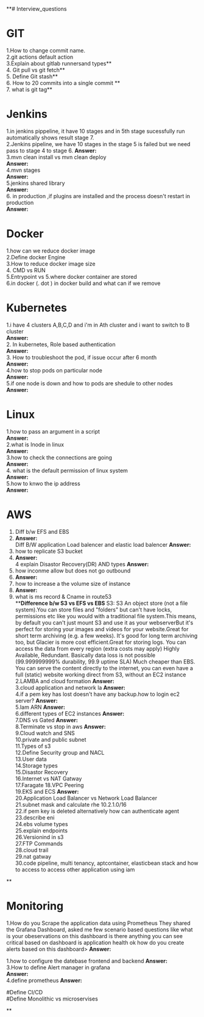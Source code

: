 **# Interview_questions
# GIT
1.How to change commit name.  
2.git actions default action   
3.Explain about gitlab runnersand types**  
4. Git pull vs git fetch**   
5. Define Git stash**  
6. How to 20 commits into a single commit **  
7. what is git tag**  


# Jenkins
1.in jenkins pippeline, it have 10 stages and in 5th stage sucessfully run automatically shows result stage 7.    
2.Jenkins pipeline, we have 10 stages in the stage 5 is failed but we need pass to stage 4 to stage 6. 
**Answer:**  
3.mvn clean install vs mvn clean deploy   
**Answer:**  
4.mvn stages    
**Answer:**  
5.jenkins shared library    
**Answer:**  
6. in production ,if plugins are installed and the process doesn't restart in production    
**Answer:**  





# Docker
1.how can we reduce docker image  
2.Define docker Engine   
3.How to reduce docker image size  
4. CMD vs RUN  
5.Entrypoint vs 
5.where docker container are stored  
6.in docker (. dot ) in docker build and what can if we remove  






# Kubernetes
1.i have  4 clusters A,B,C,D  and i'm in Ath cluster and i want to switch to B cluster  
**Answer:**  
2. In kubernetes, Role based authentication  
**Answer:**  
3. How to troubleshoot the pod, if issue occur after 6 month  
**Answer:**  
4.how to stop pods on particular node  
**Answer:**  
5.if one node is down and how to pods are shedule to other nodes  
**Answer:**  





# Linux
1.how to pass an argument in a script  
**Answer:**  
 2.what is Inode in linux  
 **Answer:**  
 3.how to check the connections are going  
 **Answer:**  
 4. what is the default permission of linux system   
 **Answer:**  
 5.how to knwo the ip address  
 **Answer:**  


# AWS
1. Diff b/w EFS and  EBS
2. **Answer:**  
 Diff B/W application Load balencer and elastic load balencer
 **Answer:**  
 3. how to replicate S3 bucket
 4. **Answer:**  
4  explain Disastor Recovery(DR) AND types
**Answer:**  
6. how inconme allow but does not go outbound
7. **Answer:**  
8. how to increase a the volume size of instance
9. **Answer:**  
10. what is ms record & Cname in route53  
****Difference b/w S3 vs EFS vs EBS**
   S3:
S3 An object store (not a file system).You can store files and "folders" but can't have locks, permissions etc like you would with a traditional file system.This means, by default you can't just mount S3 and use it as your webserverBut it's perfect for storing your images and videos for your website.Great for short term archiving (e.g. a few weeks). It's good for long term archiving too, but Glacier is more cost efficient.Great for storing logs. You can access the data from every region (extra costs may apply)
Highly Available, Redundant. Basically data loss is not possible (99.999999999% durability, 99.9 uptime SLA) Much cheaper than EBS. You can serve the content directly to the internet, you can even have a full (static) website working direct from S3, without an EC2 instance 
2.LAMBA and cloud formation
**Answer:**  
3.cloud application and network la
**Answer:**  
4.if a pem key has lost doesn't have any backup.how to login ec2 server?
**Answer:**  
5.Iam ARN
**Answer:**  
6.different types of EC2 instances
**Answer:**  
7.DNS vs Gated
**Answer:**  
8.Terminate vs stop in aws
**Answer:**  
9.Cloud watch and SNS  
10.private and public subnet  
11.Types of s3  
12.Define Security group and NACL  
13.User data   
14.Storage types  
15.Disastor Recovery  
16.Internet vs NAT Gatway  
17.Faragate 
18.VPC Peering  
19.EKS and ECS 
**Answer:**  
20.Application Load Balancer vs Network Load Balancer  
21.subnet mask and calculate rhe 10.2.1.0/16   
22.if pem key is deleted alternatively how can authenticate agent  
23.describe eni  
24.ebs volume types  
25.explain endpoints   
26.Versionind in s3   
27.FTP Commands  
28.cloud trail  
29.nat gatway  
30.code pipeline, multi tenancy, aptcontainer, elasticbean stack and how to access to access other application using iam






**
# Monitoring 
1.How do you Scrape the application data using Prometheus They shared the Grafana Dashboard, asked me few scenario based questions like what is your obeservations on this dashboard is there anything you can see critical based on dashboard is application health ok how do you create alerts based on this dashboard> 
**Answer:**  

1.how to configure the datebase frontend and backend 
**Answer:**  
3.How to define Alert manager in grafana  
**Answer:**  
4.define prometheus 
**Answer:**  

#Define CI/CD  
#Define Monolithic vs microservises

  

**

